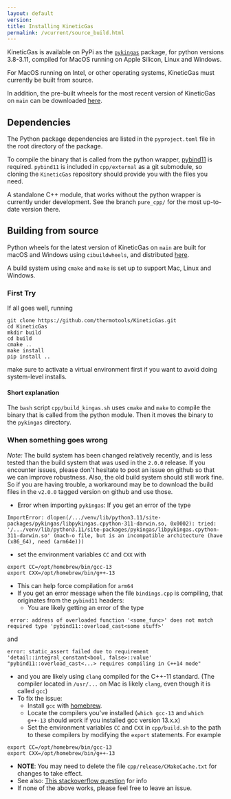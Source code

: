 ```yaml
---
layout: default
version: 
title: Installing KineticGas
permalink: /vcurrent/source_build.html
---
```


KineticGas is available on PyPi as the [`pykingas`](https://pypi.org/project/pykingas/) package, for python versions 3.8-3.11, compiled for MacOS running on Apple Silicon, Linux and Windows.

For MacOS running on Intel, or other operating systems, KineticGas must currently be built from source.

In addition, the pre-built wheels for the most recent version of KineticGas on `main` can be downloaded [here]().

## Dependencies

The Python package dependencies are listed in the `pyproject.toml` file in the root directory of the package.

To compile the binary that is called from the python wrapper, [pybind11](https://pybind11.readthedocs.io/en/stable/) is required. `pybind11` is included in `cpp/external` as a git submodule, so cloning the `KineticGas` repository should provide you with the files you need.

A standalone C++ module, that works without the python wrapper is currently under development. See the branch `pure_cpp/` for the most up-to-date version there.


## Building from source

Python wheels for the latest version of KineticGas on `main` are built for macOS and Windows using `cibuildwheels`, and distributed [here]().

A build system using `cmake` and `make` is set up to support Mac, Linux and Windows.

### First Try
If all goes well, running

```
git clone https://github.com/thermotools/KineticGas.git
cd KineticGas
mkdir build
cd build
cmake ..
make install
pip install ..
```

make sure to activate a virtual environment first if you want to avoid doing system-level installs.

#### Short explanation

The `bash` script `cpp/build_kingas.sh` uses `cmake` and `make` to compile the binary that is called from the python module. Then it moves the binary to the `pykingas` directory.

### When something goes wrong

*Note:* The build system has been changed relatively recently, and is less tested than the build system that was used in the `2.0.0` release. If you encounter issues, please don't hesitate to post an issue on github so that we can improve robustness. Also, the old build system should still work fine. So if you are having trouble, a workaround may be to download the build files in the `v2.0.0` tagged version on github and use those.

* Error when importing `pykingas`: If you get an error of the type
```
ImportError: dlopen(/.../venv/lib/python3.11/site-packages/pykingas/libpykingas.cpython-311-darwin.so, 0x0002): tried: '/.../venv/lib/python3.11/site-packages/pykingas/libpykingas.cpython-311-darwin.so' (mach-o file, but is an incompatible architecture (have (x86_64), need (arm64e)))
```
 * set the environment variables `CC` and `CXX` with
```
export CC=/opt/homebrew/bin/gcc-13
export CXX=/opt/homebrew/bin/g++-13
```
  * This can help force compilation for `arm64`
* If you get an error message when the file `bindings.cpp` is compiling, that originates from the `pybind11` headers:
  * You are likely getting an error of the type
```
 error: address of overloaded function '<some_func>' does not match required type 'pybind11::overload_cast<some stuff>'
```
and 
```
error: static_assert failed due to requirement 'detail::integral_constant<bool, false>::value' "pybind11::overload_cast<...> requires compiling in C++14 mode"
```
  * and you are likely using `clang` compiled for the C++-11 standard. (The compiler located in `/usr/...` on Mac is likely `clang`, even though it is called `gcc`)
  * To fix the issue: 
    * Install `gcc` with [homebrew](https://formulae.brew.sh/formula/gcc).
    * Locate the compilers you've installed (`which gcc-13` and `which g++-13` should work if you installed gcc version 13.x.x)
    * Set the environment variables `CC` and `CXX` in `cpp/build.sh` to the path to these compilers by modifying the `export` statements. For example
```
export CC=/opt/homebrew/bin/gcc-13
export CXX=/opt/homebrew/bin/g++-13
```
  * **NOTE**: You may need to delete the file `cpp/release/CMakeCache.txt` for changes to take effect.
  * See also: [This stackoverflow question](https://stackoverflow.com/questions/73758291/is-there-a-way-to-specify-the-c-standard-of-clangd-without-recompiling-it) for info
* If none of the above works, please feel free to leave an issue.

